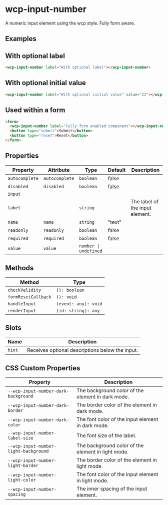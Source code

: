 # wcp-input-number

A numeric input element using the wcp style. Fully form aware.

## Examples

## With optional label

```html
<wcp-input-number label="With optional label"></wcp-input-number>
```

## With optional initial value

```html
<wcp-input-number label="With optional initial value" value="23"></wcp-input-number>
```

## Used within a form

```html
<form>
  <wcp-input-number label="Fully form enabled component"></wcp-input-number>
  <button type="submit">Submit</button>
  <button type="reset">Reset</button>
</form>
```

## Properties

| Property       | Attribute      | Type                  | Default | Description                     |
|----------------|----------------|-----------------------|---------|---------------------------------|
| `autocomplete` | `autocomplete` | `boolean`             | false   |                                 |
| `disabled`     | `disabled`     | `boolean`             | false   |                                 |
| `input`        |                |                       |         |                                 |
| `label`        |                | `string`              |         | The label of the input element. |
| `name`         | `name`         | `string`              | "text"  |                                 |
| `readonly`     | `readonly`     | `boolean`             | false   |                                 |
| `required`     | `required`     | `boolean`             | false   |                                 |
| `value`        | `value`        | `number \| undefined` |         |                                 |

## Methods

| Method              | Type                 |
|---------------------|----------------------|
| `checkValidity`     | `(): boolean`        |
| `formResetCallback` | `(): void`           |
| `handleInput`       | `(event: any): void` |
| `renderInput`       | `(id: string): any`  |

## Slots

| Name   | Description                                     |
|--------|-------------------------------------------------|
| `hint` | Receives optional descriptions below the input. |

## CSS Custom Properties

| Property                              | Description                                      |
|---------------------------------------|--------------------------------------------------|
| `--wcp-input-number-dark-background`  | The background color of the element in dark mode. |
| `--wcp-input-number-dark-border`      | The border color of the element in dark mode.    |
| `--wcp-input-number-dark-color`       | The font color of the input element in dark mode. |
| `--wcp-input-number-label-size`       | The font size of the label.                      |
| `--wcp-input-number-light-background` | The background color of the element in light mode. |
| `--wcp-input-number-light-border`     | The border color of the element in light mode.   |
| `--wcp-input-number-light-color`      | The font color of the input element in light mode. |
| `--wcp-input-number-spacing`          | The inner spacing of the input element.          |
